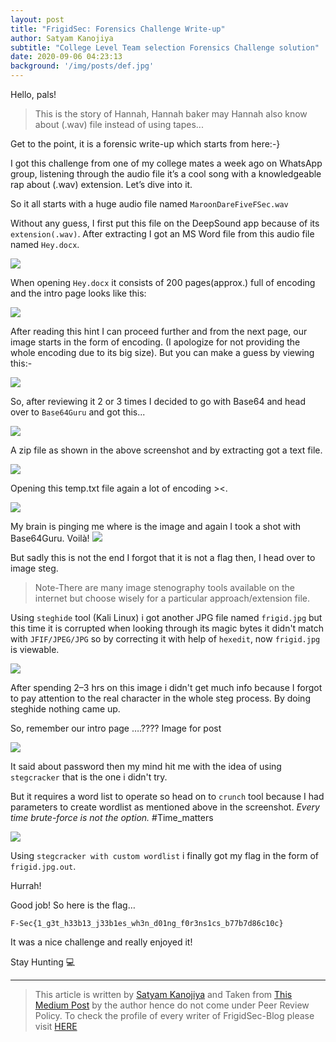 ```yaml
---
layout: post
title: "FrigidSec: Forensics Challenge Write-up"
author: Satyam Kanojiya
subtitle: "College Level Team selection Forensics Challenge solution"
date: 2020-09-06 04:23:13 
background: '/img/posts/def.jpg'
---
```


Hello, pals!

> This is the story of Hannah, Hannah baker may Hannah also know about (.wav) file instead of using tapes...

Get to the point, it is a forensic write-up which starts from here:-}

I got this challenge from one of my college mates a week ago on WhatsApp group, listening through the audio file it’s a cool song with a knowledgeable rap about (.wav) extension. Let’s dive into it.

So it all starts with a huge audio file named `MaroonDareFiveFSec.wav`

Without any guess, I first put this file on the DeepSound app because of its `extension(.wav)`. After extracting I got an MS Word file from this audio file named `Hey.docx`.

![](https://miro.medium.com/max/700/1*6d3mT4FzDkQUmppdfwH7yg.png)

When opening `Hey.docx` it consists of 200 pages(approx.) full of encoding and the intro page looks like this:

![](https://miro.medium.com/max/700/1*eVye7W-3a68qgq60TED0eg.png)

After reading this hint I can proceed further and from the next page, our image starts in the form of encoding. (I apologize for not providing the whole encoding due to its big size). But you can make a guess by viewing this:-

![](https://miro.medium.com/max/700/1*R6_pj86-2IbjZGF0o0RhRQ.png)

So, after reviewing it 2 or 3 times I decided to go with Base64 and head over to `Base64Guru` and got this...

![](https://miro.medium.com/max/700/1*gv8MbglLg4rDtZdDsT_B2A.png)

A zip file as shown in the above screenshot and by extracting got a text file.

![](https://miro.medium.com/max/700/1*aSLKu9ra_hoResUasTx2Ng.png)

Opening this temp.txt file again a lot of encoding ><.

![](https://miro.medium.com/max/700/1*vgC-vlCRfiBuJUcFIFGjIQ.png)


My brain is pinging me where is the image and again I took a shot with Base64Guru. Voilà!
![](https://miro.medium.com/max/700/1*y0a1-VqR5GrTMzg8_12-kg.jpeg)

But sadly this is not the end I forgot that it is not a flag then, I head over to image steg.

> Note-There are many image stenography tools available on the internet but choose wisely for a particular approach/extension file.

Using `steghide` tool (Kali Linux) i got another JPG file named `frigid.jpg` but this time it is corrupted when looking through its magic bytes it didn't match with `JFIF/JPEG/JPG` so by correcting it with help of `hexedit`, now `frigid.jpg` is viewable.

![](https://miro.medium.com/max/700/1*dZavZewk5fSgfIQr7MHigg.png)

After spending 2–3 hrs on this image i didn't get much info because I forgot to pay attention to the real character in the whole steg process. By doing steghide nothing came up.

So, remember our intro page ….????
Image for post

![](https://miro.medium.com/max/700/1*eVye7W-3a68qgq60TED0eg.png)

It said about password then my mind hit me with the idea of using `stegcracker` that is the one i didn't try.

But it requires a word list to operate so head on to `crunch` tool because I had parameters to create wordlist as mentioned above in the screenshot. _Every time brute-force is not the option._ #Time_matters

![](https://miro.medium.com/max/700/1*KK3dDhxwu_-PLpc8OsWnSQ.png)

Using `stegcracker with custom wordlist` i finally got my flag in the form of `frigid.jpg.out`.

Hurrah!

Good job! So here is the flag…

```
F-Sec{1_g3t_h33b13_j33b1es_wh3n_d01ng_f0r3ns1cs_b77b7d86c10c}
```
It was a nice challenge and really enjoyed it!

Stay Hunting 💻

---

> This article is written by [Satyam Kanojiya]() and Taken from [This Medium Post](https://medium.com/@satyam29k/frigidsec-forensics-challenge-aa780adc2fd0) by the author hence do not come under Peer Review Policy. To check the profile of every writer of FrigidSec-Blog please visit [HERE](https://github.com/FrigidSec/blog/tree/master/Writers)
